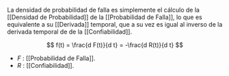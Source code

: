 
La densidad de probabilidad de falla es simplemente el cálculo de la [[Densidad de Probabilidad]] de la [[Probabilidad de Falla]], lo que es equivalente a su [[Derivada]] temporal, que a su vez es igual al inverso de la derivada temporal de de la [[Confiabilidad]].

$$
	f(t) = \frac{d F(t)}{d t} = -\frac{d R(t)}{d t}
$$
- $F$ : [[Probabilidad de Falla]].
- $R$ : [[Confiabilidad]].
